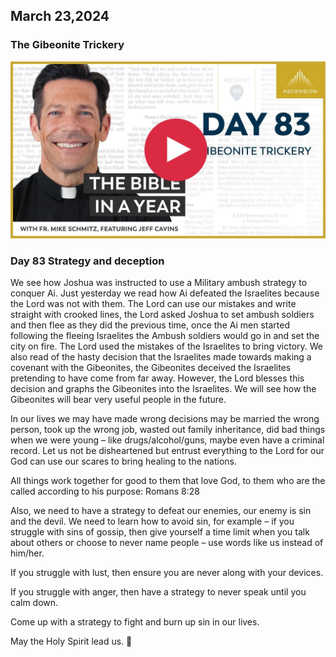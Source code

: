 ## March 23,2024

### The Gibeonite Trickery

[![The Gibeonite Trickery](https://raw.githubusercontent.com/linusjf/BIAY/main/March/jpgs/Day083.jpg)](https://youtu.be/UM8fMnMckKM "The Gibeonite Trickery")

### Day 83 Strategy and deception

We see how Joshua was instructed to use a Military ambush strategy to conquer Ai. Just yesterday we read how Ai defeated the Israelites because the Lord was not with them. The Lord can use our mistakes and write straight with crooked lines, the Lord asked Joshua to set ambush soldiers and then flee as they did the previous time, once the Ai men started following the fleeing Israelites the Ambush soldiers would go in and set the city on fire. The Lord used the mistakes of the Israelites to bring victory. We also read of the hasty decision that the Israelites made towards making a covenant with the Gibeonites, the Gibeonites deceived the Israelites pretending to have come from far away. However, the Lord blesses this decision and graphs the Gibeonites into the Israelites. We will see how the Gibeonites will bear very useful people in the future.

In our lives we may have made wrong decisions may be married the wrong person, took up the wrong job, wasted out family inheritance, did bad things when we were young – like drugs/alcohol/guns, maybe even have a criminal record. Let us not be disheartened but entrust everything to the Lord for our God can use our scares to bring healing to the nations.

All things work together for good to them that love God, to them who are the called according to his purpose: Romans 8:28

Also, we need to have a strategy to defeat our enemies, our enemy is sin and the devil. We need to learn how to avoid sin, for example – if you struggle with sins of gossip, then give yourself a time limit when you talk about others or choose to never name people – use words like us instead of him/her.

If you struggle with lust, then ensure you are never along with your devices.

If you struggle with anger, then have a strategy to never speak until you calm down.

Come up with a strategy to fight and burn up sin in our lives.

May the Holy Spirit lead us. 🙏
